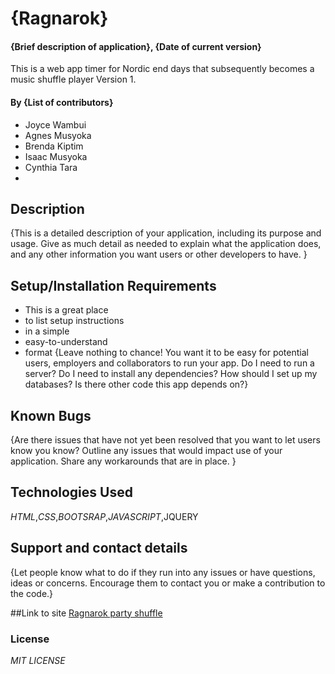 # {Ragnarok}

#### {Brief description of application}, {Date of current version}
This is a web app timer for Nordic end days that subsequently becomes a music shuffle player
Version 1.

#### By **{List of contributors}**
 * Joyce Wambui
 * Agnes Musyoka
 * Brenda Kiptim
 * Isaac Musyoka
 * Cynthia Tara
 *
## Description
{This is a detailed description of your application, including its purpose and usage.  Give as much detail as needed to explain what the application does, and any other information you want users or other developers to have. }

## Setup/Installation Requirements
* This is a great place
* to list setup instructions
* in a simple
* easy-to-understand
* format
{Leave nothing to chance! You want it to be easy for potential users, employers and collaborators to run your app. Do I need to run a server? Do I need to install any dependencies? How should I set up my databases? Is there other code this app depends on?}

## Known Bugs
{Are there issues that have not yet been resolved that you want to let users know you know? Outline any issues that would impact use of your application. Share any workarounds that are in place. }

## Technologies Used
_HTML_,_CSS_,_BOOTSRAP_,_JAVASCRIPT_,JQUERY

## Support and contact details
{Let people know what to do if they run into any issues or have questions, ideas or concerns.  Encourage them to contact you or make a contribution to the code.}

##Link to site
[Ragnarok party shuffle]()

### License
_MIT LICENSE_
